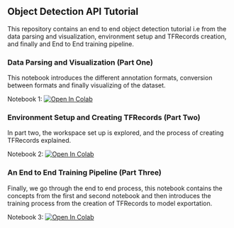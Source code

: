## Object Detection API Tutorial
This repository contains an end to end object detection tutorial i.e from the
data parsing and visualization, environment setup and TFRecords creation, and finally and
End to End training pipeline.

### Data Parsing and Visualization (Part One)
This notebook introduces the different annotation formats, conversion between formats
and finally visualizing of the dataset.

Notebook 1: [![Open In Colab](https://colab.research.google.com/assets/colab-badge.svg)](http://colab.research.google.com/github/MosesBomera/RIF-Katunda/blob/master/object_detection_tutorial/Object_Detection_An_End_to_End_Training_Pipeline_(Part_Three)%20(1).ipynb)

### Environment Setup and Creating TFRecords (Part Two)
In part two, the workspace set up is explored, and the process of creating TFRecords explained.

Notebook 2: [![Open In Colab](https://colab.research.google.com/assets/colab-badge.svg)](http://colab.research.google.com/github//MosesBomera/RIF-Katunda/blob/master/object_detection_tutorial/Object_Detection_Data_Parsing_and_Visualization_(Part_One).ipynb)

### An End to End Training Pipeline (Part Three)
Finally, we go through the end to end process, this notebook contains the concepts from the
first and second notebook and then introduces the training process from the creation of
TFRecords to model exportation.

Notebook 3: [![Open In Colab](https://colab.research.google.com/assets/colab-badge.svg)](http://colab.research.google.com/github/MosesBomera/RIF-Katunda/blob/master/object_detection_tutorial/Object_Detection_Environment_Setup_and_Creating_TFRecords_(Part_Two)_ipynb.ipynb)

